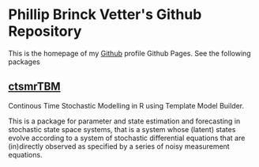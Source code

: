 # Phillip Brinck Vetter's Github Repository

This is the homepage of my [Github](https://github.com/phillipbvetter) profile Github Pages. See the following packages

## [ctsmrTBM](..ctrsmtTMB)

Continous Time Stochastic Modelling in R using Template Model Builder.

This is a package for parameter and state estimation and forecasting in stochastic state space systems, that is a system whose (latent) states evolve according to a system of stochastic differential equations that are (in)directly observed as specified by a series of noisy measurement equations.
